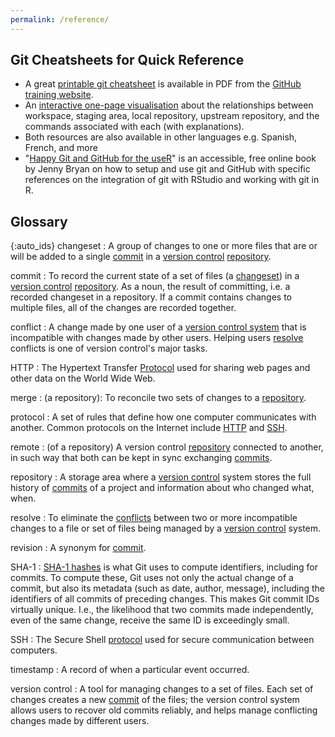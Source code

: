 ```yaml
---
permalink: /reference/
---
```


## Git Cheatsheets for Quick Reference

- A great [printable git cheatsheet](https://github.github.com/training-kit/downloads/github-git-cheat-sheet.pdf) is available in PDF from the
  [GitHub training website](https://services.github.com/resources/).
- An [interactive one-page visualisation](https://ndpsoftware.com/git-cheatsheet.html)
  about the relationships between workspace, staging area, local repository, upstream repository, and the commands associated with each (with explanations).
- Both resources are also available in other languages e.g. Spanish, French, and more
- "[Happy Git and GitHub for the useR](https://happygitwithr.com)" is an accessible, free online book by Jenny Bryan on how to setup and use git and GitHub with specific references on the integration of git with RStudio and working with git in R.

## Glossary

{:auto\_ids}
changeset
:   A group of changes to one or more files that are or will be added
to a single [commit](#commit) in a [version control](#version-control)
[repository](#repository).

commit
:   To record the current state of a set of files (a [changeset](#changeset))
in a [version control](#version-control) [repository](#repository). As a noun,
the result of committing, i.e. a recorded changeset in a repository.
If a commit contains changes to multiple files,
all of the changes are recorded together.

conflict
:   A change made by one user of a [version control system](#version-control)
that is incompatible with changes made by other users.
Helping users [resolve](#resolve) conflicts
is one of version control's major tasks.

HTTP
:   The Hypertext Transfer [Protocol](#protocol) used for sharing web pages and other data
on the World Wide Web.

merge
:   (a repository): To reconcile two sets of changes to a
[repository](#repository).

protocol
:   A set of rules that define how one computer communicates with another.
Common protocols on the Internet include [HTTP](#http) and [SSH](#ssh).

remote
:   (of a repository) A version control [repository](#repository) connected to another,
in such way that both can be kept in sync exchanging [commits](#commit).

repository
:   A storage area where a [version control](#version-control) system
stores the full history of [commits](#commit) of a project and information
about who changed what, when.

resolve
:   To eliminate the [conflicts](#conflict) between two or more incompatible changes to a file or set of files
being managed by a [version control](#version-control) system.

revision
:   A synonym for [commit](#commit).

SHA-1
:   [SHA-1 hashes](https://en.wikipedia.org/wiki/SHA-1) is what Git uses to compute identifiers, including for commits.
To compute these, Git uses not only the actual change of a commit, but also its metadata (such as date, author,
message), including the identifiers of all commits of preceding changes. This makes Git commit IDs virtually unique.
I.e., the likelihood that two commits made independently, even of the same change, receive the same ID is exceedingly
small.

SSH
:   The Secure Shell [protocol](#protocol) used for secure communication between computers.

timestamp
:   A record of when a particular event occurred.

version control
:   A tool for managing changes to a set of files.
Each set of changes creates a new [commit](#commit) of the files;
the version control system allows users to recover old commits reliably,
and helps manage conflicting changes made by different users.



